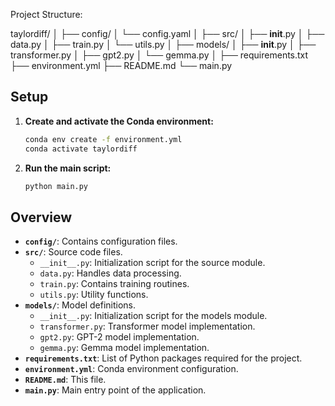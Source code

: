 Project Structure:

taylordiff/
│
├── config/
│   └── config.yaml
│
├── src/
│   ├── __init__.py
│   ├── data.py
│   ├── train.py
│   └── utils.py
│
├── models/
│   ├── __init__.py
│   ├── transformer.py
│   ├── gpt2.py
│   └── gemma.py
│
├── requirements.txt
├── environment.yml
├── README.md
└── main.py


## Setup

1. **Create and activate the Conda environment:**

    ```bash
    conda env create -f environment.yml
    conda activate taylordiff
    ```

2. **Run the main script:**

    ```bash
    python main.py
    ```

## Overview

- **`config/`**: Contains configuration files.
- **`src/`**: Source code files.
  - `__init__.py`: Initialization script for the source module.
  - `data.py`: Handles data processing.
  - `train.py`: Contains training routines.
  - `utils.py`: Utility functions.
- **`models/`**: Model definitions.
  - `__init__.py`: Initialization script for the models module.
  - `transformer.py`: Transformer model implementation.
  - `gpt2.py`: GPT-2 model implementation.
  - `gemma.py`: Gemma model implementation.
- **`requirements.txt`**: List of Python packages required for the project.
- **`environment.yml`**: Conda environment configuration.
- **`README.md`**: This file.
- **`main.py`**: Main entry point of the application.


